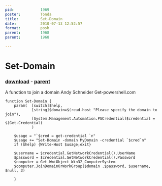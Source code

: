 ```yaml
---
pid:            1969
poster:         Tonda
title:          Set-Domain
date:           2010-07-13 12:52:57
format:         posh
parent:         1968
parent:         1968

---
```


# Set-Domain

### [download](1969.ps1) - [parent](1968.md)

A function to join a domain
Andy Schneider
Get-powershell.com

```posh
function Set-Domain {
	param(	[switch]$help,
			[string]$domain=$(read-host "Please specify the domain to join"),
			[System.Management.Automation.PSCredential]$credential = $(Get-Credential) 
			)
			
	$usage = "`$cred = get-credential `n"
	$usage += "Set-Domain -domain MyDomain -credential `$cred`n"
	if ($help) {Write-Host $usage;exit}
	
	$username = $credential.GetNetworkCredential().UserName
	$password = $credential.GetNetworkCredential().Password
	$computer = Get-WmiObject Win32_ComputerSystem
	$computer.JoinDomainOrWorkGroup($domain ,$password, $username, $null, 3)
	
	}
```
